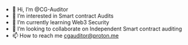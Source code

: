 - 👋 Hi, I’m @CG-Auditor
- 👀 I’m interested in Smart contract Audits
- 🌱 I’m currently learning Web3 Security 
- 💞️ I’m looking to collaborate on Independent Smart contract auditing
- 📫 How to reach me cgauditor@proton.me

<!---
CG-Auditor/CG-Auditor is a ✨ special ✨ repository because its `README.md` (this file) appears on your GitHub profile.
You can click the Preview link to take a look at your changes.
--->
